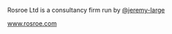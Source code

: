 Rosroe Ltd is a consultancy firm run by [@jeremy-large](https://github.com/jeremy-large)

www.rosroe.com
